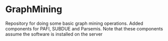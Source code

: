 # GraphMining
Repository for doing some basic graph mining operations.
Added components for PAFI, SUBDUE and Parsemis. Note that these components assume the software is installed on the server
